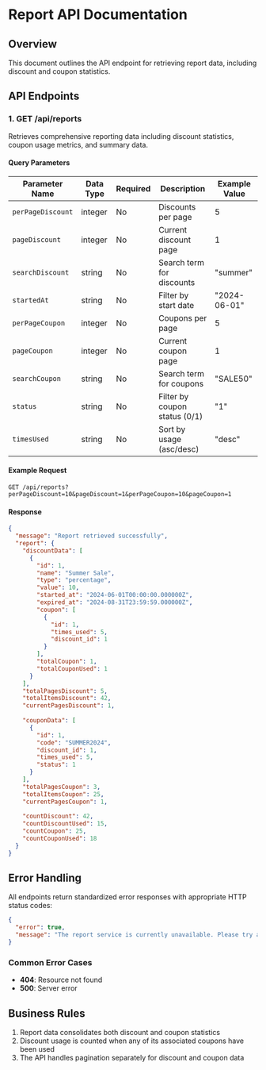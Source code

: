# Report API Documentation

## Overview

This document outlines the API endpoint for retrieving report data, including discount and coupon statistics.

## API Endpoints

### 1. GET /api/reports

Retrieves comprehensive reporting data including discount statistics, coupon usage metrics, and summary data.

#### Query Parameters

| Parameter Name     | Data Type | Required | Description                      | Example Value |
|-------------------|-----------|----------|----------------------------------|---------------|
| `perPageDiscount` | integer   | No       | Discounts per page               | 5             |
| `pageDiscount`    | integer   | No       | Current discount page            | 1             |
| `searchDiscount`  | string    | No       | Search term for discounts        | "summer"      |
| `startedAt`       | string    | No       | Filter by start date             | "2024-06-01"  |
| `perPageCoupon`   | integer   | No       | Coupons per page                 | 5             |
| `pageCoupon`      | integer   | No       | Current coupon page              | 1             |
| `searchCoupon`    | string    | No       | Search term for coupons          | "SALE50"      |
| `status`          | string    | No       | Filter by coupon status (0/1)    | "1"           |
| `timesUsed`       | string    | No       | Sort by usage (asc/desc)         | "desc"        |

#### Example Request
```
GET /api/reports?perPageDiscount=10&pageDiscount=1&perPageCoupon=10&pageCoupon=1
```

#### Response
```json
{
  "message": "Report retrieved successfully",
  "report": {
    "discountData": [
      {
        "id": 1,
        "name": "Summer Sale",
        "type": "percentage",
        "value": 10,
        "started_at": "2024-06-01T00:00:00.000000Z",
        "expired_at": "2024-08-31T23:59:59.000000Z",
        "coupon": [
          {
            "id": 1,
            "times_used": 5,
            "discount_id": 1
          }
        ],
        "totalCoupon": 1,
        "totalCouponUsed": 1
      }
    ],
    "totalPagesDiscount": 5,
    "totalItemsDiscount": 42,
    "currentPagesDiscount": 1,
    
    "couponData": [
      {
        "id": 1,
        "code": "SUMMER2024",
        "discount_id": 1,
        "times_used": 5,
        "status": 1
      }
    ],
    "totalPagesCoupon": 3,
    "totalItemsCoupon": 25,
    "currentPagesCoupon": 1,
    
    "countDiscount": 42,
    "countDiscountUsed": 15,
    "countCoupon": 25,
    "countCouponUsed": 18
  }
}
```

## Error Handling

All endpoints return standardized error responses with appropriate HTTP status codes:

```json
{
  "error": true,
  "message": "The report service is currently unavailable. Please try again later."
}
```

### Common Error Cases

- **404**: Resource not found
- **500**: Server error

## Business Rules

1. Report data consolidates both discount and coupon statistics
2. Discount usage is counted when any of its associated coupons have been used
3. The API handles pagination separately for discount and coupon data
